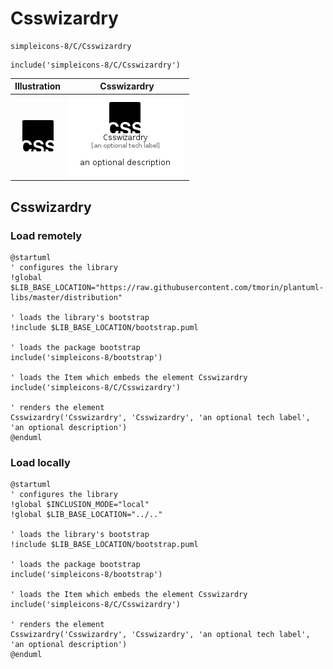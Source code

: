 # Csswizardry


```text
simpleicons-8/C/Csswizardry
```

```text
include('simpleicons-8/C/Csswizardry')
```



| Illustration | Csswizardry |
| :---: | :---: |
| ![illustration for Illustration](../../simpleicons-8/C/Csswizardry.png) | ![illustration for Csswizardry](../../simpleicons-8/C/Csswizardry.Local.png) |




## Csswizardry

### Load remotely
```plantuml
@startuml
' configures the library
!global $LIB_BASE_LOCATION="https://raw.githubusercontent.com/tmorin/plantuml-libs/master/distribution"

' loads the library's bootstrap
!include $LIB_BASE_LOCATION/bootstrap.puml

' loads the package bootstrap
include('simpleicons-8/bootstrap')

' loads the Item which embeds the element Csswizardry
include('simpleicons-8/C/Csswizardry')

' renders the element
Csswizardry('Csswizardry', 'Csswizardry', 'an optional tech label', 'an optional description')
@enduml
```

### Load locally
```plantuml
@startuml
' configures the library
!global $INCLUSION_MODE="local"
!global $LIB_BASE_LOCATION="../.."

' loads the library's bootstrap
!include $LIB_BASE_LOCATION/bootstrap.puml

' loads the package bootstrap
include('simpleicons-8/bootstrap')

' loads the Item which embeds the element Csswizardry
include('simpleicons-8/C/Csswizardry')

' renders the element
Csswizardry('Csswizardry', 'Csswizardry', 'an optional tech label', 'an optional description')
@enduml
```

